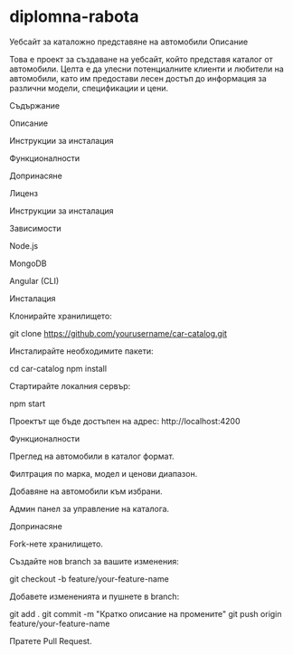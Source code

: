 # diplomna-rabota
Уебсайт за каталожно представяне на автомобили
Описание

Това е проект за създаване на уебсайт, който представя каталог от автомобили. Целта е да улесни потенциалните клиенти и любители на автомобили, като им предостави лесен достъп до информация за различни модели, спецификации и цени.

Съдържание

Описание

Инструкции за инсталация

Функционалности

Допринасяне

Лиценз

Инструкции за инсталация

Зависимости

Node.js

MongoDB

Angular (CLI)

Инсталация

Клонирайте хранилището:

git clone https://github.com/yourusername/car-catalog.git

Инсталирайте необходимите пакети:

cd car-catalog
npm install

Стартирайте локалния сервър:

npm start

Проектът ще бъде достъпен на адрес: http://localhost:4200

Функционалности

Преглед на автомобили в каталог формат.

Филтрация по марка, модел и ценови диапазон.

Добавяне на автомобили към избрани.

Админ панел за управление на каталога.

Допринасяне

Fork-нете хранилището.

Създайте нов branch за вашите изменения:

git checkout -b feature/your-feature-name

Добавете измененията и пушнете в branch:

git add .
git commit -m "Кратко описание на промените"
git push origin feature/your-feature-name

Пратете Pull Request.
